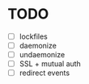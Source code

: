 # TODO

- [ ] lockfiles
- [ ] daemonize
- [ ] undaemonize
- [ ] SSL + mutual auth
- [ ] redirect events
